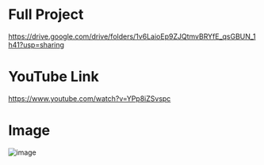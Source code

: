 # Full Project

https://drive.google.com/drive/folders/1v6LaioEp9ZJQtmvBRYfE_qsGBUN_1h41?usp=sharing

# YouTube Link

https://www.youtube.com/watch?v=YPp8iZSvspc

# Image

![image](https://github.com/user-attachments/assets/a96d7b39-3194-410c-a5b4-f589e930b585)

